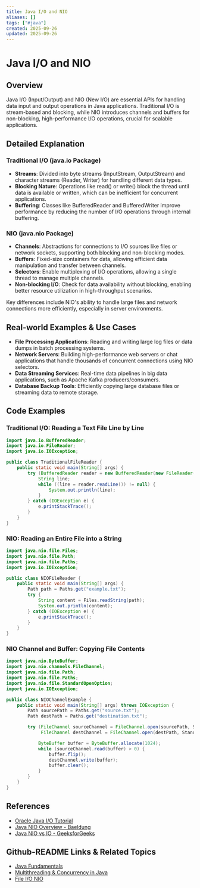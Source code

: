 ```yaml
---
title: Java I/O and NIO
aliases: []
tags: ["#java"]
created: 2025-09-26
updated: 2025-09-26
---
```


# Java I/O and NIO

## Overview

Java I/O (Input/Output) and NIO (New I/O) are essential APIs for handling data input and output operations in Java applications. Traditional I/O is stream-based and blocking, while NIO introduces channels and buffers for non-blocking, high-performance I/O operations, crucial for scalable applications.

## Detailed Explanation

### Traditional I/O (java.io Package)

- **Streams**: Divided into byte streams (InputStream, OutputStream) and character streams (Reader, Writer) for handling different data types.
- **Blocking Nature**: Operations like read() or write() block the thread until data is available or written, which can be inefficient for concurrent applications.
- **Buffering**: Classes like BufferedReader and BufferedWriter improve performance by reducing the number of I/O operations through internal buffering.

### NIO (java.nio Package)

- **Channels**: Abstractions for connections to I/O sources like files or network sockets, supporting both blocking and non-blocking modes.
- **Buffers**: Fixed-size containers for data, allowing efficient data manipulation and transfer between channels.
- **Selectors**: Enable multiplexing of I/O operations, allowing a single thread to manage multiple channels.
- **Non-blocking I/O**: Check for data availability without blocking, enabling better resource utilization in high-throughput scenarios.

Key differences include NIO's ability to handle large files and network connections more efficiently, especially in server environments.

## Real-world Examples & Use Cases

- **File Processing Applications**: Reading and writing large log files or data dumps in batch processing systems.
- **Network Servers**: Building high-performance web servers or chat applications that handle thousands of concurrent connections using NIO selectors.
- **Data Streaming Services**: Real-time data pipelines in big data applications, such as Apache Kafka producers/consumers.
- **Database Backup Tools**: Efficiently copying large database files or streaming data to remote storage.

## Code Examples

### Traditional I/O: Reading a Text File Line by Line

```java
import java.io.BufferedReader;
import java.io.FileReader;
import java.io.IOException;

public class TraditionalFileReader {
    public static void main(String[] args) {
        try (BufferedReader reader = new BufferedReader(new FileReader("example.txt"))) {
            String line;
            while ((line = reader.readLine()) != null) {
                System.out.println(line);
            }
        } catch (IOException e) {
            e.printStackTrace();
        }
    }
}
```

### NIO: Reading an Entire File into a String

```java
import java.nio.file.Files;
import java.nio.file.Path;
import java.nio.file.Paths;
import java.io.IOException;

public class NIOFileReader {
    public static void main(String[] args) {
        Path path = Paths.get("example.txt");
        try {
            String content = Files.readString(path);
            System.out.println(content);
        } catch (IOException e) {
            e.printStackTrace();
        }
    }
}
```

### NIO Channel and Buffer: Copying File Contents

```java
import java.nio.ByteBuffer;
import java.nio.channels.FileChannel;
import java.nio.file.Path;
import java.nio.file.Paths;
import java.nio.file.StandardOpenOption;
import java.io.IOException;

public class NIOChannelExample {
    public static void main(String[] args) throws IOException {
        Path sourcePath = Paths.get("source.txt");
        Path destPath = Paths.get("destination.txt");

        try (FileChannel sourceChannel = FileChannel.open(sourcePath, StandardOpenOption.READ);
             FileChannel destChannel = FileChannel.open(destPath, StandardOpenOption.WRITE, StandardOpenOption.CREATE)) {

            ByteBuffer buffer = ByteBuffer.allocate(1024);
            while (sourceChannel.read(buffer) > 0) {
                buffer.flip();
                destChannel.write(buffer);
                buffer.clear();
            }
        }
    }
}
```

## References

- [Oracle Java I/O Tutorial](https://docs.oracle.com/javase/tutorial/essential/io/)
- [Java NIO Overview - Baeldung](https://www.baeldung.com/java-nio)
- [Java NIO vs IO - GeeksforGeeks](https://www.geeksforgeeks.org/java-nio-vs-io/)

## Github-README Links & Related Topics

- [Java Fundamentals](java-fundamentals/README.md)
- [Multithreading & Concurrency in Java](multithreading-and-concurrency-in-java/README.md)
- [File I/O NIO](file-io-nio/README.md)